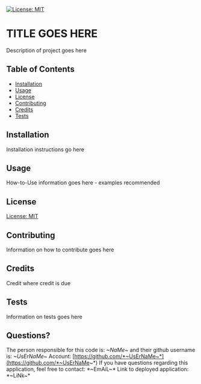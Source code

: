 
[![License: MIT](https://img.shields.io/badge/License-MIT-yellow.svg)](https://opensource.org/licenses/MIT)
# TITLE GOES HERE
Description of project goes here


## Table of Contents
- [Installation](#installation)
- [Usage](#usage)
- [License](#license)
- [Contributing](#contributing)
- [Credits](#credits)
- [Tests](#tests)

## Installation
Installation instructions go here

## Usage
How-to-Use information goes here - examples recommended

## License

[License: MIT](https://opensource.org/licenses/MIT)

## Contributing
Information on how to contribute goes here

## Credits
Credit where credit is due

## Tests
Information on tests goes here

## Questions?
The person responsible for this code is: *~NaMe~* and their github username is: *~UsErNaMe~*
Account: [https://github.com/*~UsErNaMe~*](https://github.com/*~UsErNaMe~*)
If you have questions regarding this application, feel free to contact: *~EmAiL~*
Link to deployed application: *~LiNk~*
